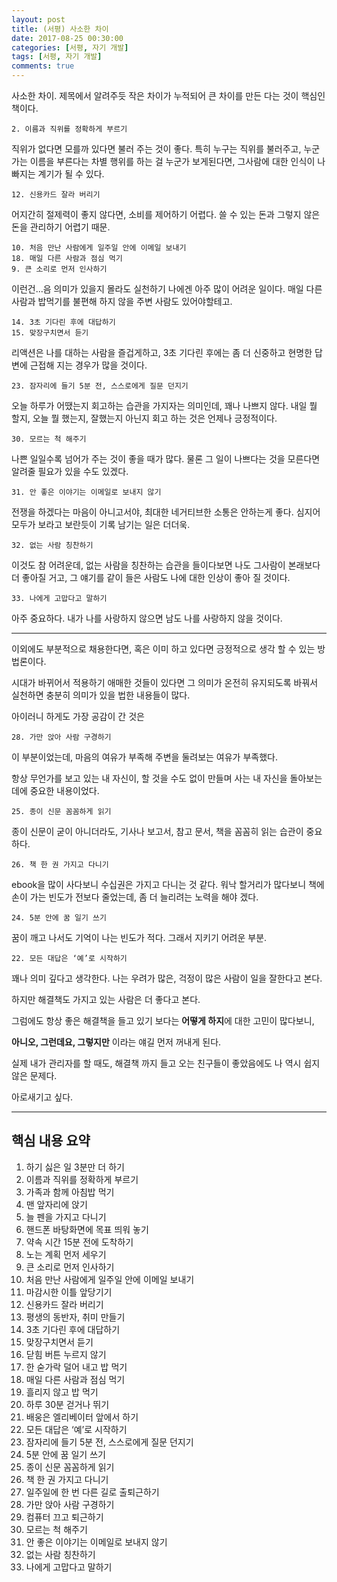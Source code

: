 ```yaml
---
layout: post
title: (서평) 사소한 차이
date: 2017-08-25 00:30:00
categories: [서평, 자기 개발]
tags: [서평, 자기 개발]
comments: true
---
```


사소한 차이. 제목에서 알려주듯 작은 차이가 누적되어 큰 차이를 만든 다는 것이 핵심인 책이다.

    2. 이름과 직위를 정확하게 부르기

직위가 없다면 모를까 있다면 불러 주는 것이 좋다.
특히 누구는 직위를 불러주고, 누군가는 이름을 부른다는 차별 행위를 하는 걸 누군가 보게된다면, 그사람에 대한 인식이 나빠지는 계기가 될 수 있다.


    12. 신용카드 잘라 버리기

어지간히 절제력이 좋지 않다면, 소비를 제어하기 어렵다. 쓸 수 있는 돈과 그렇지 않은 돈을 관리하기 어렵기 때문.


    10. 처음 만난 사람에게 일주일 안에 이메일 보내기
    18. 매일 다른 사람과 점심 먹기
    9. 큰 소리로 먼저 인사하기

이런건...음 의미가 있을지 몰라도 실천하기 나에겐 아주 많이 어려운 일이다. 매일 다른사람과 밥먹기를 불편해 하지 않을 주변 사람도 있어야할테고.


    14. 3초 기다린 후에 대답하기
    15. 맞장구치면서 듣기

리액션은 나를 대하는 사람을 즐겁게하고, 3초 기다린 후에는 좀 더 신중하고 현명한 답변에 근접해 지는 경우가 많을 것이다.


    23. 잠자리에 들기 5분 전, 스스로에게 질문 던지기

오늘 하루가 어땠는지 회고하는 습관을 가지자는 의미인데, 꽤나 나쁘지 않다. 내일 뭘 할지, 오늘 뭘 했는지, 잘했는지 아닌지 회고 하는 것은 언제나 긍정적이다.


    30. 모르는 척 해주기

나쁜 일일수록 넘어가 주는 것이 좋을 때가 많다. 물론 그 일이 나쁘다는 것을 모른다면 알려줄 필요가 있을 수도 있겠다.


    31. 안 좋은 이야기는 이메일로 보내지 않기

전쟁을 하겠다는 마음이 아니고서야, 최대한 네거티브한 소통은 안하는게 좋다. 심지어 모두가 보라고 보란듯이 기록 남기는 일은 더더욱.

    32. 없는 사람 칭찬하기

이것도 참 어려운데, 없는 사람을 칭찬하는 습관을 들이다보면 나도 그사람이 본래보다 더 좋아질 거고, 그 얘기를 같이 들은 사람도 나에 대한 인상이 좋아 질 것이다.

    33. 나에게 고맙다고 말하기

아주 중요하다. 내가 나를 사랑하지 않으면 남도 나를 사랑하지 않을 것이다.


---

이외에도 부분적으로 채용한다면, 혹은 이미 하고 있다면 긍정적으로 생각 할 수 있는 방법론이다. 

시대가 바뀌어서 적용하기 애매한 것들이 있다면 그 의미가 온전히 유지되도록 바꿔서 실천하면 충분히 의미가 있을 법한 내용들이 많다.


아이러니 하게도 가장 공감이 간 것은

    28. 가만 앉아 사람 구경하기

이 부분이었는데, 마음의 여유가 부족해 주변을 둘려보는 여유가 부족했다.

항상 무언가를 보고 있는 내 자신이, 할 것을 수도 없이 만들며 사는 내 자신을 돌아보는 데에 중요한 내용이었다.



    25. 종이 신문 꼼꼼하게 읽기

종이 신문이 굳이 아니더라도, 기사나 보고서, 참고 문서, 책을 꼼꼼히 읽는 습관이 중요 하다.


    26. 책 한 권 가지고 다니기

ebook을 많이 사다보니 수십권은 가지고 다니는 것 같다.
워낙 할거리가 많다보니 책에 손이 가는 빈도가 전보다 줄었는데, 좀 더 늘리려는 노력을 해야 겠다.


    24. 5분 안에 꿈 일기 쓰기

꿈이 깨고 나서도 기억이 나는 빈도가 적다. 그래서 지키기 어려운 부분.


    22. 모든 대답은 ‘예’로 시작하기

꽤나 의미 깊다고 생각한다.
나는 우려가 많은, 걱정이 많은 사람이 일을 잘한다고 본다.

하지만 해결책도 가지고 있는 사람은 더 좋다고 본다.

그럼에도 항상 좋은 해결책을 들고 있기 보다는 **어떻게 하지**에 대한 고민이 많다보니, 

**아니오, 그런데요, 그렇지만** 이라는 얘길 먼저 꺼내게 된다.

실제 내가 관리자를 할 때도, 해결책 까지 들고 오는 친구들이 좋았음에도 나 역시 쉽지 않은 문제다.

아로새기고 싶다.

---

핵심 내용 요약
---
1. 하기 싫은 일 3분만 더 하기
2. 이름과 직위를 정확하게 부르기
3. 가족과 함께 아침밥 먹기
4. 맨 앞자리에 앉기
5. 늘 펜을 가지고 다니기
6. 핸드폰 바탕화면에 목표 띄워 놓기
7. 약속 시간 15분 전에 도착하기
8. 노는 계획 먼저 세우기
9. 큰 소리로 먼저 인사하기
10. 처음 만난 사람에게 일주일 안에 이메일 보내기
11. 마감시한 이틀 앞당기기
12. 신용카드 잘라 버리기
13. 평생의 동반자, 취미 만들기
14. 3초 기다린 후에 대답하기
15. 맞장구치면서 듣기
16. 닫힘 버튼 누르지 않기
17. 한 숟가락 덜어 내고 밥 먹기
18. 매일 다른 사람과 점심 먹기
19. 흘리지 않고 밥 먹기
20. 하루 30분 걷거나 뛰기
21. 배웅은 엘리베이터 앞에서 하기
22. 모든 대답은 ‘예’로 시작하기
23. 잠자리에 들기 5분 전, 스스로에게 질문 던지기
24. 5분 안에 꿈 일기 쓰기
25. 종이 신문 꼼꼼하게 읽기
26. 책 한 권 가지고 다니기
27. 일주일에 한 번 다른 길로 출퇴근하기
28. 가만 앉아 사람 구경하기
29. 컴퓨터 끄고 퇴근하기
30. 모르는 척 해주기
31. 안 좋은 이야기는 이메일로 보내지 않기
32. 없는 사람 칭찬하기
33. 나에게 고맙다고 말하기
